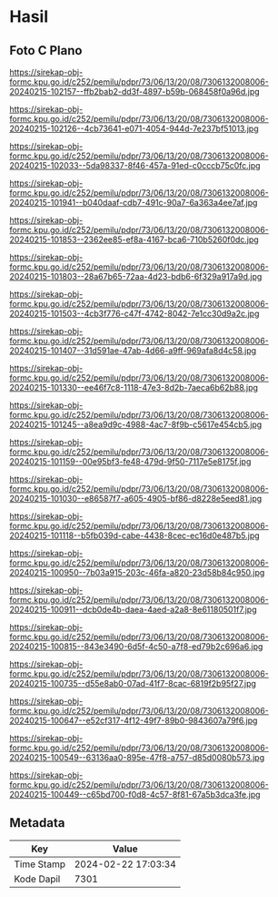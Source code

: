 # Hasil

## Foto C Plano

https://sirekap-obj-formc.kpu.go.id/c252/pemilu/pdpr/73/06/13/20/08/7306132008006-20240215-102157--ffb2bab2-dd3f-4897-b59b-068458f0a96d.jpg

https://sirekap-obj-formc.kpu.go.id/c252/pemilu/pdpr/73/06/13/20/08/7306132008006-20240215-102126--4cb73641-e071-4054-944d-7e237bf51013.jpg

https://sirekap-obj-formc.kpu.go.id/c252/pemilu/pdpr/73/06/13/20/08/7306132008006-20240215-102033--5da98337-8f46-457a-91ed-c0cccb75c0fc.jpg

https://sirekap-obj-formc.kpu.go.id/c252/pemilu/pdpr/73/06/13/20/08/7306132008006-20240215-101941--b040daaf-cdb7-491c-90a7-6a363a4ee7af.jpg

https://sirekap-obj-formc.kpu.go.id/c252/pemilu/pdpr/73/06/13/20/08/7306132008006-20240215-101853--2362ee85-ef8a-4167-bca6-710b5260f0dc.jpg

https://sirekap-obj-formc.kpu.go.id/c252/pemilu/pdpr/73/06/13/20/08/7306132008006-20240215-101803--28a67b65-72aa-4d23-bdb6-6f329a917a9d.jpg

https://sirekap-obj-formc.kpu.go.id/c252/pemilu/pdpr/73/06/13/20/08/7306132008006-20240215-101503--4cb3f776-c47f-4742-8042-7e1cc30d9a2c.jpg

https://sirekap-obj-formc.kpu.go.id/c252/pemilu/pdpr/73/06/13/20/08/7306132008006-20240215-101407--31d591ae-47ab-4d66-a9ff-969afa8d4c58.jpg

https://sirekap-obj-formc.kpu.go.id/c252/pemilu/pdpr/73/06/13/20/08/7306132008006-20240215-101330--ee46f7c8-1118-47e3-8d2b-7aeca6b62b88.jpg

https://sirekap-obj-formc.kpu.go.id/c252/pemilu/pdpr/73/06/13/20/08/7306132008006-20240215-101245--a8ea9d9c-4988-4ac7-8f9b-c5617e454cb5.jpg

https://sirekap-obj-formc.kpu.go.id/c252/pemilu/pdpr/73/06/13/20/08/7306132008006-20240215-101159--00e95bf3-fe48-479d-9f50-7117e5e8175f.jpg

https://sirekap-obj-formc.kpu.go.id/c252/pemilu/pdpr/73/06/13/20/08/7306132008006-20240215-101030--e86587f7-a605-4905-bf86-d8228e5eed81.jpg

https://sirekap-obj-formc.kpu.go.id/c252/pemilu/pdpr/73/06/13/20/08/7306132008006-20240215-101118--b5fb039d-cabe-4438-8cec-ec16d0e487b5.jpg

https://sirekap-obj-formc.kpu.go.id/c252/pemilu/pdpr/73/06/13/20/08/7306132008006-20240215-100950--7b03a915-203c-46fa-a820-23d58b84c950.jpg

https://sirekap-obj-formc.kpu.go.id/c252/pemilu/pdpr/73/06/13/20/08/7306132008006-20240215-100911--dcb0de4b-daea-4aed-a2a8-8e61180501f7.jpg

https://sirekap-obj-formc.kpu.go.id/c252/pemilu/pdpr/73/06/13/20/08/7306132008006-20240215-100815--843e3490-6d5f-4c50-a7f8-ed79b2c696a6.jpg

https://sirekap-obj-formc.kpu.go.id/c252/pemilu/pdpr/73/06/13/20/08/7306132008006-20240215-100735--d55e8ab0-07ad-41f7-8cac-6819f2b95f27.jpg

https://sirekap-obj-formc.kpu.go.id/c252/pemilu/pdpr/73/06/13/20/08/7306132008006-20240215-100647--e52cf317-4f12-49f7-89b0-9843607a79f6.jpg

https://sirekap-obj-formc.kpu.go.id/c252/pemilu/pdpr/73/06/13/20/08/7306132008006-20240215-100549--63136aa0-895e-47f8-a757-d85d0080b573.jpg

https://sirekap-obj-formc.kpu.go.id/c252/pemilu/pdpr/73/06/13/20/08/7306132008006-20240215-100449--c65bd700-f0d8-4c57-8f81-67a5b3dca3fe.jpg


## Metadata

| Key        | Value               |
| ---------- | ------------------- |
| Time Stamp | 2024-02-22 17:03:34 |
| Kode Dapil | 7301                |



